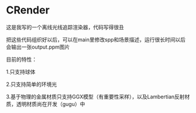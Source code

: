 # CRender

这是我写的一个离线光线追踪渲染器，代码写得很丑

把这些代码组织好以后，可以在main里修改spp和场景描述，运行很长时间以后会输出一张output.ppm图片

目前的特性：

1.只支持球体

2.只支持简单的环境光

3.基于物理的金属材质只支持GGX模型（有重要性采样），以及Lambertian反射材质，透明材质尚在开发（gugu）中
